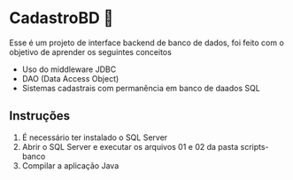 # CadastroBD 🏴

Esse é um projeto de interface backend de banco de dados, foi feito com o objetivo de aprender os seguintes conceitos 
- Uso do middleware JDBC
- DAO (Data Access Object)
- Sistemas cadastrais com permanência em banco de daados SQL

## Instruções

1. É necessário ter instalado o SQL Server
2. Abrir o SQL Server e executar os arquivos 01 e 02 da pasta scripts-banco
3. Compilar a aplicação Java

